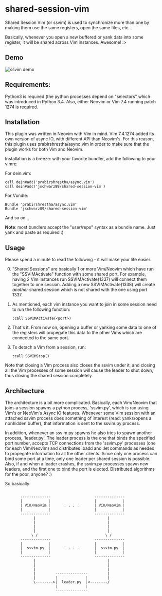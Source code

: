 shared-session-vim
==================

Shared Session Vim (or ssvim) is used to synchronize more than one by making
them use the same registers, open the same files, etc...

Basically, whenever you open a new buffered or yank data into some register, it
will be shared across Vim instances. Awesome! :>


## Demo

![ssvim demo](https://github.com/jschwarz89/demos/blob/master/ssvim.gif)


## Requirements:

Python3 is required (the python processes depend on "selectors" which was
introduced in Python 3.4. Also, either Neovim or Vim 7.4 running patch 1274 is
required.


## Installation

This plugin was written in Neovim with Vim in mind. Vim 7.4.1274 added its own
version of async IO, with different API than Neovim's. For this reason,
this plugin uses prabirshrestha/async.vim in order to make sure that the plugin
works for both Vim and Neovim.

Installation is a breeze: with your favorite bundler, add the following to your
vimrc:

For dein.vim:

```viml
call dein#add('prabirshrestha/async.vim')
call dein#add('jschwarz89/shared-session-vim')
```

For Vundle:

```viml
Bundle 'prabirshrestha/async.vim'
Bundle 'jschwarz89/shared-session-vim'
```

And so on...

**Note**: most bundlers accept the "user/repo" syntax as a bundle name. Just
yank and paste as required :)


## Usage

Please spend a minute to read the following - it will make your life easier:

0. "Shared Sessions" are basically 1 or more Vim/Neovim which have run the
   "SSVIMActivate" function with some shared port. For example, having 2 Vim
   instances run SSVIMActivate(1337) will connect them together to one session.
   Adding a new SSVIMActivate(1338) will create *another* shared session which
   is not shared with the one using port 1337.
1. As mentioned, each vim instance you want to join in some session need to run
   the following function:

   ```viml
   :call SSVIMActivate(<port>)
   ```

2. That's it. From now on, opening a buffer or yanking some data to one of the
   registers will propegate this data to the other Vims which are connected to
   the same port.
3. To detach a Vim from a session, run:

   ```viml
   :call SSVIMStop()
   ```

Note that closing a Vim process also closes the ssvim under it, and closing all
the Vim processes of some session will cause the leader to shut down, thus
closing the shared session completely.


## Architecture

The architecture is a bit more complicated. Basically, each Vim/Neovim that
joins a session spawns a python process, 'ssvim.py', which is ran using Vim's
or NeoVim's Async IO features. Whenever some Vim session with an attached ssvim
process does something of interest (read: yanks/opens a nonhidden buffer), that
information is sent to the ssvim.py process.

In addition, whenever an ssvim.py spawns he also tries to spawn another
process, 'leader.py'. The leader process is the one that binds the specified
port number, accepts TCP connections from the 'ssvim.py' processes (one for
each Vim/Neovim) and distributes :badd and :let commands as needed to propegate
information to all the other clients. Since only one process can bind some port
at a time, only one leader per shared session is possible. Also, if and when a
leader crashes, the ssvim.py processes spawn new leaders, and the first one to
bind the port is elected. Distributed algorithms for the poor, anyone? :)

So basically:

```

       --------------                    --------------
       |            |                    |            |
       | Vim/Neovim |      . . . .       | Vim/Neovim |
       |            |                    |            |
       --------------                    --------------
             |                                 |
             |                                 |
             |                                 |
             |                                 |
            \ /                               \ /
       --------------                    --------------
       |            |                    |            |
       |  ssvim.py  |      . . . .       |  ssvim.py  |
       |            |                    |            |
       --------------                    --------------
             |                                 |
             |                                 |
             |                                 |
             |         ---------------         |
             |         |             |         |
             \-------->|  leader.py  |<--------/
                       |             |
                       ---------------
```
